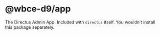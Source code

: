 # @wbce-d9/app

The Directus Admin App. Included with `directus` itself. You wouldn't install this package separately.
